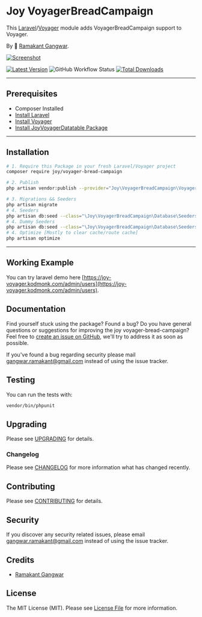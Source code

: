 # Joy VoyagerBreadCampaign

This [Laravel](https://laravel.com/)/[Voyager](https://voyager.devdojo.com/) module adds VoyagerBreadCampaign support to Voyager.

By 🐼 [Ramakant Gangwar](https://github.com/rxcod9).

[![Screenshot](https://raw.githubusercontent.com/rxcod9/joy-voyager-bread-campaign/main/cover.jpg)](https://joy-voyager.kodmonk.com/)

[![Latest Version](https://img.shields.io/github/v/release/rxcod9/joy-voyager-bread-campaign?style=flat-square)](https://github.com/rxcod9/joy-voyager-bread-campaign/releases)
![GitHub Workflow Status](https://img.shields.io/github/actions/workflow/status/rxcod9/joy-voyager-bread-campaign/run-tests.yml?branch=main&label=tests)
[![Total Downloads](https://img.shields.io/packagist/dt/joy/voyager-bread-campaign.svg?style=flat-square)](https://packagist.org/packages/joy/voyager-bread-campaign)

---

## Prerequisites

*   Composer Installed
*   [Install Laravel](https://laravel.com/docs/installation)
*   [Install Voyager](https://github.com/the-control-group/voyager)
*   [Install JoyVoyagerDatatable Package](https://github.com/rxcod9/joy-voyager-datatable)

---

## Installation

```bash
# 1. Require this Package in your fresh Laravel/Voyager project
composer require joy/voyager-bread-campaign

# 2. Publish
php artisan vendor:publish --provider="Joy\VoyagerBreadCampaign\VoyagerBreadCampaignServiceProvider" --force

# 3. Migrations && Seeders
php artisan migrate
# 4. Seeders
php artisan db:seed --class="\Joy\VoyagerBreadCampaign\Database\Seeders\VoyagerDatabaseSeeder" --force
# 4. Dummy Seeders
php artisan db:seed --class="\Joy\VoyagerBreadCampaign\Database\Seeders\VoyagerDummyDatabaseSeeder" --force
# 4. Optimize [Mostly to clear cache/route cache]
php artisan optimize
```

---


## Working Example

You can try laravel demo here [https://joy-voyager.kodmonk.com/admin/users](https://joy-voyager.kodmonk.com/admin/users).

## Documentation

Find yourself stuck using the package? Found a bug? Do you have general questions or suggestions for improving the joy voyager-bread-campaign? Feel free to [create an issue on GitHub](https://github.com/rxcod9/joy-voyager-bread-campaign/issues), we'll try to address it as soon as possible.

If you've found a bug regarding security please mail [gangwar.ramakant@gmail.com](mailto:gangwar.ramakant@gmail.com) instead of using the issue tracker.

## Testing

You can run the tests with:

```bash
vendor/bin/phpunit
```

## Upgrading

Please see [UPGRADING](UPGRADING.md) for details.

### Changelog

Please see [CHANGELOG](CHANGELOG.md) for more information what has changed recently.

## Contributing

Please see [CONTRIBUTING](CONTRIBUTING.md) for details.

## Security

If you discover any security related issues, please email [gangwar.ramakant@gmail.com](mailto:gangwar.ramakant@gmail.com) instead of using the issue tracker.

## Credits

- [Ramakant Gangwar](https://github.com/rxcod9)

## License

The MIT License (MIT). Please see [License File](LICENSE.md) for more information.
